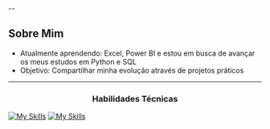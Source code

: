 
--

##  Sobre Mim
-  Atualmente aprendendo: Excel, Power BI e estou em busca de avançar os meus estudos em Python e SQL
-  Objetivo: Compartilhar minha evolução através de projetos práticos

---
  <!-- Ou para títulos -->
<h3 align="center">Habilidades Técnicas</h3>

[![My Skills](https://skillicons.dev/icons?i=aws,azure,&perline=3)](https://skillicons.dev) [![My Skills](https://skillicons.dev/icons?i=figma&theme=light)](https://skillicons.dev)







